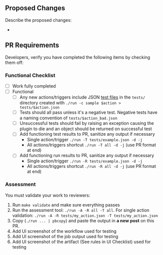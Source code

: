 ## Proposed Changes

Describe the proposed changes:

  -

## PR Requirements

Developers, verify you have completed the following items by checking them off:

### Functional Checklist
- [ ] Work fully completed
- [ ] Functional
  - [ ] Any new actions/triggers include JSON [test files](https://komand.github.io/python/style.html#tests) in the `tests/` directory created with `./run -c sample $action > tests/$action.json`
  - [ ] Tests should all pass unless it's a negative test. Negative tests have a naming convention of `tests/$action_bad.json`
  - [ ] Unsuccessful tests should fail by raising an exception causing the plugin to die and an object should be returned on successful test
  - [ ] Add functioning test results to PR, sanitize any output if necessary
    * Single action/trigger `./run -T tests/example.json -d -j`
    * All actions/triggers shortcut `./run -T all -d -j` (use PR format at end)
  - [ ] Add functioning run results to PR, sanitize any output if necessary
    * Single action/trigger `./run -R tests/example.json -d -j`
    * All actions/triggers shortcut `./run -R all -d -j` (use PR format at end)

### Assessment

You must validate your work to reviewers:

1. Run `make validate` and make sure everything passes
2. Run the assessment tool: `./run -A -R all -T all`. For single action validation: `./run -A -R tests/my_action.json -T tests/my_action.json`
3. Copy (`./run ... | pbcopy`) and paste the output in **a new post** on this PR.
4. Add UI screenshot of the workflow used for testing
5. Add UI screenshot of the job output used for testing
6. Add UI screenshot of the artifact (See rules in UI Checklist) used for testing
